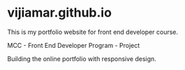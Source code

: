 # vijiamar.github.io
This is my portfolio website for front end developer course. 

MCC - Front End Developer Program - Project

Building the online portfolio with responsive design.
